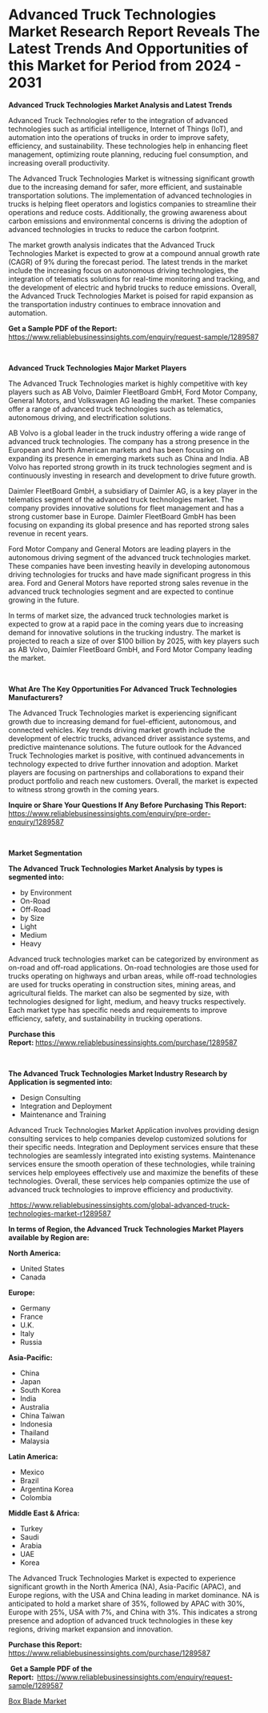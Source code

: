 <p><h1>Advanced Truck Technologies Market Research Report Reveals The Latest Trends And Opportunities of this Market for Period from 2024 - 2031</h1></p><p><strong>Advanced Truck Technologies Market Analysis and Latest Trends</strong></p>
<p><p>Advanced Truck Technologies refer to the integration of advanced technologies such as artificial intelligence, Internet of Things (IoT), and automation into the operations of trucks in order to improve safety, efficiency, and sustainability. These technologies help in enhancing fleet management, optimizing route planning, reducing fuel consumption, and increasing overall productivity.</p><p>The Advanced Truck Technologies Market is witnessing significant growth due to the increasing demand for safer, more efficient, and sustainable transportation solutions. The implementation of advanced technologies in trucks is helping fleet operators and logistics companies to streamline their operations and reduce costs. Additionally, the growing awareness about carbon emissions and environmental concerns is driving the adoption of advanced technologies in trucks to reduce the carbon footprint.</p><p>The market growth analysis indicates that the Advanced Truck Technologies Market is expected to grow at a compound annual growth rate (CAGR) of 9% during the forecast period. The latest trends in the market include the increasing focus on autonomous driving technologies, the integration of telematics solutions for real-time monitoring and tracking, and the development of electric and hybrid trucks to reduce emissions. Overall, the Advanced Truck Technologies Market is poised for rapid expansion as the transportation industry continues to embrace innovation and automation.</p></p>
<p><strong>Get a Sample PDF of the Report:&nbsp;</strong> <a href="https://www.reliablebusinessinsights.com/enquiry/request-sample/1289587">https://www.reliablebusinessinsights.com/enquiry/request-sample/1289587</a></p>
<p>&nbsp;</p>
<p><strong>Advanced Truck Technologies Major Market Players</strong></p>
<p><p>The Advanced Truck Technologies market is highly competitive with key players such as AB Volvo, Daimler FleetBoard GmbH, Ford Motor Company, General Motors, and Volkswagen AG leading the market. These companies offer a range of advanced truck technologies such as telematics, autonomous driving, and electrification solutions.</p><p>AB Volvo is a global leader in the truck industry offering a wide range of advanced truck technologies. The company has a strong presence in the European and North American markets and has been focusing on expanding its presence in emerging markets such as China and India. AB Volvo has reported strong growth in its truck technologies segment and is continuously investing in research and development to drive future growth.</p><p>Daimler FleetBoard GmbH, a subsidiary of Daimler AG, is a key player in the telematics segment of the advanced truck technologies market. The company provides innovative solutions for fleet management and has a strong customer base in Europe. Daimler FleetBoard GmbH has been focusing on expanding its global presence and has reported strong sales revenue in recent years.</p><p>Ford Motor Company and General Motors are leading players in the autonomous driving segment of the advanced truck technologies market. These companies have been investing heavily in developing autonomous driving technologies for trucks and have made significant progress in this area. Ford and General Motors have reported strong sales revenue in the advanced truck technologies segment and are expected to continue growing in the future.</p><p>In terms of market size, the advanced truck technologies market is expected to grow at a rapid pace in the coming years due to increasing demand for innovative solutions in the trucking industry. The market is projected to reach a size of over $100 billion by 2025, with key players such as AB Volvo, Daimler FleetBoard GmbH, and Ford Motor Company leading the market.</p></p>
<p>&nbsp;</p>
<p><strong>What Are The Key Opportunities For Advanced Truck Technologies Manufacturers?</strong></p>
<p><p>The Advanced Truck Technologies market is experiencing significant growth due to increasing demand for fuel-efficient, autonomous, and connected vehicles. Key trends driving market growth include the development of electric trucks, advanced driver assistance systems, and predictive maintenance solutions. The future outlook for the Advanced Truck Technologies market is positive, with continued advancements in technology expected to drive further innovation and adoption. Market players are focusing on partnerships and collaborations to expand their product portfolio and reach new customers. Overall, the market is expected to witness strong growth in the coming years.</p></p>
<p><strong>Inquire or Share Your Questions If Any Before Purchasing This Report:</strong> <a href="https://www.reliablebusinessinsights.com/enquiry/pre-order-enquiry/1289587">https://www.reliablebusinessinsights.com/enquiry/pre-order-enquiry/1289587</a></p>
<p>&nbsp;</p>
<p><strong>Market Segmentation</strong></p>
<p><strong>The Advanced Truck Technologies Market Analysis by types is segmented into:</strong></p>
<p><ul><li>by Environment</li><li>On-Road</li><li>Off-Road</li><li>by Size</li><li>Light</li><li>Medium</li><li>Heavy</li></ul></p>
<p><p>Advanced truck technologies market can be categorized by environment as on-road and off-road applications. On-road technologies are those used for trucks operating on highways and urban areas, while off-road technologies are used for trucks operating in construction sites, mining areas, and agricultural fields. The market can also be segmented by size, with technologies designed for light, medium, and heavy trucks respectively. Each market type has specific needs and requirements to improve efficiency, safety, and sustainability in trucking operations.</p></p>
<p><strong>Purchase this Report:&nbsp;</strong><a href="https://www.reliablebusinessinsights.com/purchase/1289587">https://www.reliablebusinessinsights.com/purchase/1289587</a></p>
<p>&nbsp;</p>
<p><strong>The Advanced Truck Technologies Market Industry Research by Application is segmented into:</strong></p>
<p><ul><li>Design Consulting</li><li>Integration and Deployment</li><li>Maintenance and Training</li></ul></p>
<p><p>Advanced Truck Technologies Market Application involves providing design consulting services to help companies develop customized solutions for their specific needs. Integration and Deployment services ensure that these technologies are seamlessly integrated into existing systems. Maintenance services ensure the smooth operation of these technologies, while training services help employees effectively use and maximize the benefits of these technologies. Overall, these services help companies optimize the use of advanced truck technologies to improve efficiency and productivity.</p></p>
<p><a href="https://www.reliablebusinessinsights.com/global-advanced-truck-technologies-market-r1289587">&nbsp;https://www.reliablebusinessinsights.com/global-advanced-truck-technologies-market-r1289587</a></p>
<p><strong>In terms of Region, the Advanced Truck Technologies Market Players available by Region are:</strong></p>
<p>
    <p> <strong> North America: </strong>
        <ul>
            <li>United States</li>
            <li>Canada</li>
        </ul>
        </p> 
    <p> <strong> Europe: </strong>
        <ul>
            <li>Germany</li>
            <li>France</li>
            <li>U.K.</li>
            <li>Italy</li>
            <li>Russia</li>
        </ul>
        </p> 
    <p> <strong> Asia-Pacific: </strong>
        <ul>
            <li>China</li>
            <li>Japan</li>
            <li>South Korea</li>
            <li>India</li>
            <li>Australia</li>
            <li>China Taiwan</li>
            <li>Indonesia</li>
            <li>Thailand</li>
            <li>Malaysia</li>
        </ul>
        </p> 
    <p> <strong> Latin America: </strong>
        <ul>
            <li>Mexico</li>
            <li>Brazil</li>
            <li>Argentina Korea</li>
            <li>Colombia</li>
        </ul>
        </p> 
    <p> <strong> Middle East & Africa: </strong>
        <ul>
            <li>Turkey</li>
            <li>Saudi</li>
            <li>Arabia</li>
            <li>UAE</li>
            <li>Korea</li>
        </ul>
    </p>
    </p>
<p><p>The Advanced Truck Technologies Market is expected to experience significant growth in the North America (NA), Asia-Pacific (APAC), and Europe regions, with the USA and China leading in market dominance. NA is anticipated to hold a market share of 35%, followed by APAC with 30%, Europe with 25%, USA with 7%, and China with 3%. This indicates a strong presence and adoption of advanced truck technologies in these key regions, driving market expansion and innovation.</p></p>
<p><strong>Purchase this Report: </strong><a href="https://www.reliablebusinessinsights.com/purchase/1289587">https://www.reliablebusinessinsights.com/purchase/1289587</a></p>
<p>&nbsp;<strong>Get a Sample PDF of the Report:&nbsp;&nbsp;</strong><a href="https://www.reliablebusinessinsights.com/enquiry/request-sample/1289587">https://www.reliablebusinessinsights.com/enquiry/request-sample/1289587</a></p>
<p><strong></strong></p>
<p><p><a href="https://github.com/faniayasa/Market-Research-Report-List-1/blob/main/box-blade-market.md">Box Blade Market</a></p></p>